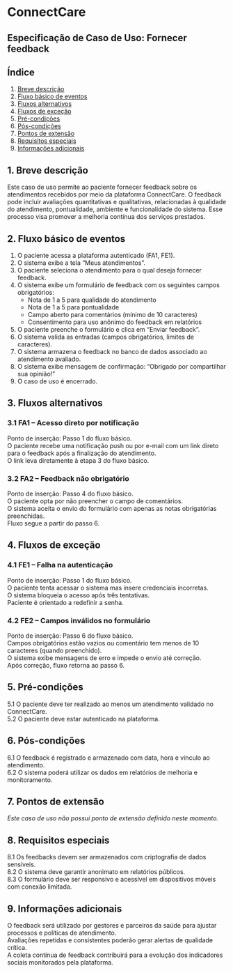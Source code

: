 # ConnectCare

## Especificação de Caso de Uso: Fornecer feedback

## Índice

1. [Breve descrição](#1-breve-descrição)  
2. [Fluxo básico de eventos](#2-fluxo-básico-de-eventos)  
3. [Fluxos alternativos](#3-fluxos-alternativos)  
4. [Fluxos de exceção](#4-fluxos-de-exceção)  
5. [Pré-condições](#5-pré-condições)  
6. [Pós-condições](#6-pós-condições)  
7. [Pontos de extensão](#7-pontos-de-extensão)  
8. [Requisitos especiais](#8-requisitos-especiais)  
9. [Informações adicionais](#9-informações-adicionais)

## 1. Breve descrição

Este caso de uso permite ao paciente fornecer feedback sobre os atendimentos recebidos por meio da plataforma ConnectCare. O feedback pode incluir avaliações quantitativas e qualitativas, relacionadas à qualidade do atendimento, pontualidade, ambiente e funcionalidade do sistema. Esse processo visa promover a melhoria contínua dos serviços prestados.

## 2. Fluxo básico de eventos

1. O paciente acessa a plataforma autenticado (FA1, FE1).  
2. O sistema exibe a tela “Meus atendimentos”.  
3. O paciente seleciona o atendimento para o qual deseja fornecer feedback.  
4. O sistema exibe um formulário de feedback com os seguintes campos obrigatórios:  
   - Nota de 1 a 5 para qualidade do atendimento  
   - Nota de 1 a 5 para pontualidade  
   - Campo aberto para comentários (mínimo de 10 caracteres)  
   - Consentimento para uso anônimo do feedback em relatórios  
5. O paciente preenche o formulário e clica em “Enviar feedback”.  
6. O sistema valida as entradas (campos obrigatórios, limites de caracteres).  
7. O sistema armazena o feedback no banco de dados associado ao atendimento avaliado.  
8. O sistema exibe mensagem de confirmação: “Obrigado por compartilhar sua opinião!”  
9. O caso de uso é encerrado.

## 3. Fluxos alternativos

### 3.1 FA1 – Acesso direto por notificação

Ponto de inserção: Passo 1 do fluxo básico.  
O paciente recebe uma notificação push ou por e-mail com um link direto para o feedback após a finalização do atendimento.  
O link leva diretamente à etapa 3 do fluxo básico.

### 3.2 FA2 – Feedback não obrigatório

Ponto de inserção: Passo 4 do fluxo básico.  
O paciente opta por não preencher o campo de comentários.  
O sistema aceita o envio do formulário com apenas as notas obrigatórias preenchidas.  
Fluxo segue a partir do passo 6.

## 4. Fluxos de exceção

### 4.1 FE1 – Falha na autenticação

Ponto de inserção: Passo 1 do fluxo básico.  
O paciente tenta acessar o sistema mas insere credenciais incorretas.  
O sistema bloqueia o acesso após três tentativas.  
Paciente é orientado a redefinir a senha.

### 4.2 FE2 – Campos inválidos no formulário

Ponto de inserção: Passo 6 do fluxo básico.  
Campos obrigatórios estão vazios ou comentário tem menos de 10 caracteres (quando preenchido).  
O sistema exibe mensagens de erro e impede o envio até correção.  
Após correção, fluxo retorna ao passo 6.

## 5. Pré-condições

5.1 O paciente deve ter realizado ao menos um atendimento validado no ConnectCare.  
5.2 O paciente deve estar autenticado na plataforma.

## 6. Pós-condições

6.1 O feedback é registrado e armazenado com data, hora e vínculo ao atendimento.  
6.2 O sistema poderá utilizar os dados em relatórios de melhoria e monitoramento.

## 7. Pontos de extensão

*Este caso de uso não possui ponto de extensão definido neste momento.*

## 8. Requisitos especiais

8.1 Os feedbacks devem ser armazenados com criptografia de dados sensíveis.  
8.2 O sistema deve garantir anonimato em relatórios públicos.  
8.3 O formulário deve ser responsivo e acessível em dispositivos móveis com conexão limitada.

## 9. Informações adicionais

O feedback será utilizado por gestores e parceiros da saúde para ajustar processos e políticas de atendimento.  
Avaliações repetidas e consistentes poderão gerar alertas de qualidade crítica.  
A coleta contínua de feedback contribuirá para a evolução dos indicadores sociais monitorados pela plataforma.
